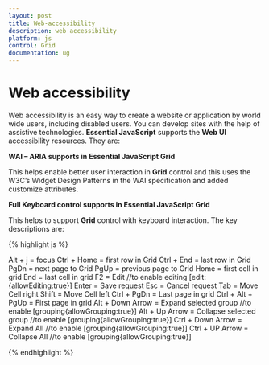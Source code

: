 ```yaml
---
layout: post
title: Web-accessibility
description: web accessibility
platform: js
control: Grid
documentation: ug
---
```


# Web accessibility

Web accessibility is an easy way to create a website or application by world wide users, including disabled users. You can develop sites with the help of assistive technologies. **Essential JavaScript** supports the **Web UI** accessibility resources. They are:

**WAI – ARIA supports in Essential JavaScript Grid**

This helps enable better user interaction in **Grid** control and this uses the W3C’s Widget Design Patterns in the WAI specification and added customize attributes.

**Full Keyboard control supports in Essential JavaScript Grid**

This helps to support **Grid** control with keyboard interaction. The key descriptions are:

{% highlight js %}

Alt + j				= focus
Ctrl + Home			= first row in Grid
Ctrl + End			= last row in Grid
PgDn				= next page to Grid
PgUp				= previous page to Grid
Home				= first cell in grid
End			= last cell in grid
F2			= Edit            //to enable editing [edit:{allowEditing:true}]
Enter				= Save request
Esc			= Cancel request
Tab			= Move Cell right
Shift					= Move Cell left
Ctrl + PgDn				= Last page in grid
Ctrl + Alt + PgUp		= First page in grid
Alt + Down Arrow		= Expand selected group //to enable [grouping{allowGrouping:true}]
Alt + Up Arrow			= Collapse selected group //to enable [grouping{allowGrouping:true}]
Ctrl + Down Arrow		= Expand All //to enable [grouping{allowGrouping:true}]
Ctrl + UP Arrow			= Collapse All //to enable [grouping{allowGrouping:true}]


{% endhighlight %}



